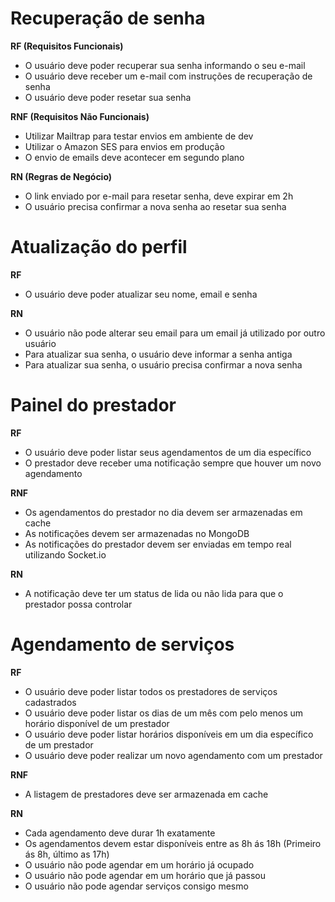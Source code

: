 # Recuperação de senha

**RF (Requisitos Funcionais)**

- O usuário deve poder recuperar sua senha informando o seu e-mail
- O usuário deve receber um e-mail com instruções de recuperação de senha
- O usuário deve poder resetar sua senha

**RNF (Requisitos Não Funcionais)**

- Utilizar Mailtrap para testar envios em ambiente de dev
- Utilizar o Amazon SES para envios em produção
- O envio de emails deve acontecer em segundo plano

**RN (Regras de Negócio)**

- O link enviado por e-mail para resetar senha, deve expirar em 2h
- O usuário precisa confirmar a nova senha ao resetar sua senha

# Atualização do perfil

**RF**

- O usuário deve poder atualizar seu nome, email e senha

**RN**

- O usuário não pode alterar seu email para um email já utilizado por outro usuário
- Para atualizar sua senha, o usuário deve informar a senha antiga
- Para atualizar sua senha, o usuário precisa confirmar a nova senha

# Painel do prestador

**RF**

- O usuário deve poder listar seus agendamentos de um dia específico
- O prestador deve receber uma notificação sempre que houver um novo agendamento

**RNF**

- Os agendamentos do prestador no dia devem ser armazenadas em cache
- As notificações devem ser armazenadas no MongoDB
- As notificações do prestador devem ser enviadas em tempo real utilizando Socket.io

**RN**

- A notificação deve ter um status de lida ou não lida para que o prestador possa controlar

# Agendamento de serviços

**RF**

- O usuário deve poder listar todos os prestadores de serviços cadastrados
- O usuário deve poder listar os dias de um mês com pelo menos um horário disponível de um prestador
- O usuário deve poder listar horários disponíveis em um dia específico de um prestador
- O usuário deve poder realizar um novo agendamento com um prestador

**RNF**

- A listagem de prestadores deve ser armazenada em cache

**RN**

- Cada agendamento deve durar 1h exatamente
- Os agendamentos devem estar disponíveis entre as 8h ás 18h (Primeiro ás 8h, último as 17h)
- O usuário não pode agendar em um horário já ocupado
- O usuário não pode agendar em um horário que já passou
- O usuário não pode agendar serviços consigo mesmo
